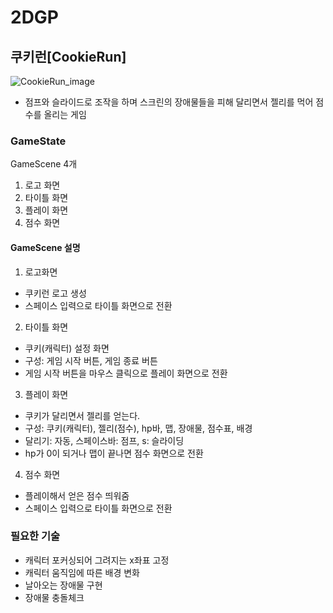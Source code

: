 # 2DGP
## 쿠키런[CookieRun]

![CookieRun_image](https://thumb.mt.co.kr/06/2013/07/2013071215201596920_1.jpg/dims/optimize/)
- 점프와 슬라이드로 조작을 하며 스크린의 장애물들을 피해 달리면서 젤리를 먹어 점수를 올리는 게임

### GameState
GameScene 4개
1) 로고 화면
2) 타이틀 화면
3) 플레이 화면
4) 점수 화면

#### GameScene 설명

1. 로고화면
- 쿠키런 로고 생성
- 스페이스 입력으로 타이틀 화면으로 전환
2. 타이틀 화면
- 쿠키(캐릭터) 설정 화면
- 구성: 게임 시작 버튼, 게임 종료 버튼
- 게임 시작 버튼을 마우스 클릭으로 플레이 화면으로 전환
3. 플레이 화면
- 쿠키가 달리면서 젤리를 얻는다.
- 구성: 쿠키(캐릭터), 젤리(점수), hp바, 맵, 장애물, 점수표, 배경
- 달리기: 자동, 스페이스바: 점프, s: 슬라이딩
- hp가 0이 되거나 맵이 끝나면 점수 화면으로 전환
4. 점수 화면
- 플레이해서 얻은 점수 띄워줌
- 스페이스 입력으로 타이틀 화면으로 전환

### 필요한 기술
- 캐릭터 포커싱되어 그려지는 x좌표 고정
- 캐릭터 움직임에 따른 배경 변화
- 날아오는 장애물 구현
- 장애물 충돌체크
